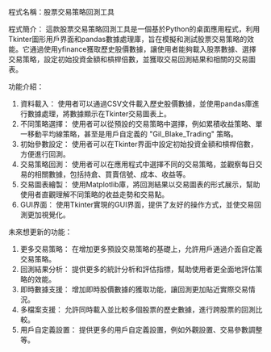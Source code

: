 程式名稱：股票交易策略回測工具

程式簡介：
這款股票交易策略回測工具是一個基於Python的桌面應用程式，利用Tkinter圖形用戶界面和pandas數據處理庫，旨在模擬和測試股票交易策略的效能。它通過使用yfinance獲取歷史股價數據，讓使用者能夠載入股票數據、選擇交易策略，設定初始投資金額和槓桿倍數，並獲取交易回測結果和相關的交易圖表。

功能介紹：
1. 資料載入： 使用者可以通過CSV文件載入歷史股價數據，並使用pandas庫進行數據處理，將數據顯示在Tkinter交易圖表上。
2. 不同策略選擇： 使用者可以從預設的交易策略中選擇，例如累積收益策略、單一移動平均線策略，甚至是用戶自定義的 "Gil_Blake_Trading" 策略。
3. 初始參數設定： 使用者可以在Tkinter界面中設定初始投資金額和槓桿倍數，方便進行回測。
4. 交易策略回測： 使用者可以在應用程式中選擇不同的交易策略，並觀察每日交易的相關數據，包括持倉、買賣信號、成本、收益等。
5. 交易圖表繪製： 使用Matplotlib庫，將回測結果以交易圖表的形式展示，幫助使用者直觀理解不同策略的收益走勢和交易點。
6. GUI界面： 使用Tkinter實現的GUI界面，提供了友好的操作方式，並使交易回測更加視覺化。

未來想更新的功能：
1. 更多交易策略： 在增加更多預設交易策略的基礎上，允許用戶通過介面自定義交易策略。
2. 回測結果分析： 提供更多的統計分析和評估指標，幫助使用者更全面地評估策略的效能。
3. 即時數據支援： 增加即時股價數據的獲取功能，讓回測更加貼近實際交易情況。
4. 多檔案支援： 允許同時載入並比較多個股票的歷史數據，進行跨股票的回測比較。
5. 用戶自定義設置： 提供更多的用戶自定義設置，例如外觀設置、交易參數調整等。
